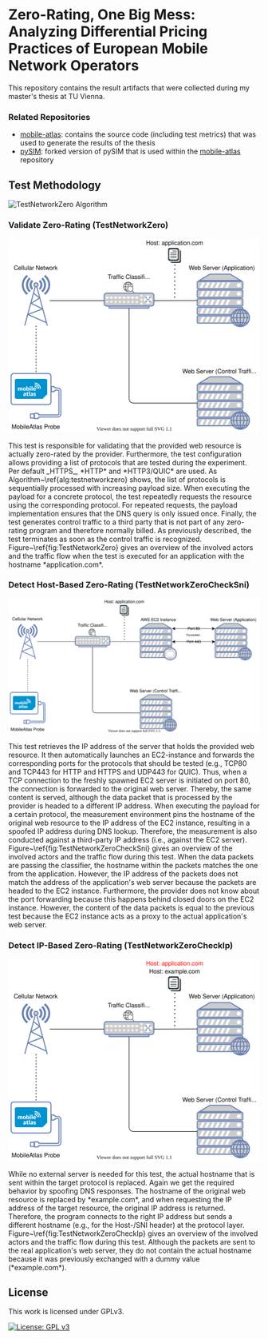 # Zero-Rating, One Big Mess: Analyzing Differential Pricing Practices of European Mobile Network Operators
This repository contains the result artifacts that were collected during my master's thesis at TU Vienna.

### Related Repositories
* [mobile-atlas](https://github.com/sbaresearch/mobile-atlas): contains the source code (including test metrics) that was used to generate the results of the thesis
* [pySIM](https://github.com/GGegenhuber/pysim): forked version of pySIM that is used within the [mobile-atlas](https://github.com/sbaresearch/mobile-atlas) repository

## Test Methodology

<p align="left">
    <img alt="TestNetworkZero Algorithm" title="TestNetworkZero Algorithm" src="images/TestNetworkZero_Algo.svg" width="300">
</p>

### Validate Zero-Rating (TestNetworkZero)
<p align="left">
    <img alt="TestNetworkZero" title="TestNetworkZero" src="images/TestNetworkZero.svg" width="550">
</p>
This test is responsible for validating that the provided web resource is actually zero-rated by the provider.
Furthermore, the test configuration allows providing a list of protocols that are tested during the experiment.
Per default _HTTPS_, *HTTP* and *HTTP3/QUIC* are used.
As Algorithm~\ref{alg:testnetworkzero} shows, the list of protocols is sequentially processed with increasing payload size.
When executing the payload for a concrete protocol, the test repeatedly requests the resource using the corresponding protocol. For repeated requests, the payload implementation ensures that the DNS query is only issued once.
Finally, the test generates control traffic to a third party that is not part of any zero-rating program and therefore normally billed.
As previously described, the test terminates as soon as the control traffic is recognized.
Figure~\ref{fig:TestNetworkZero} gives an overview of the involved actors and the traffic flow when the test is executed for an application with the hostname *application.com*.


### Detect Host-Based Zero-Rating (TestNetworkZeroCheckSni)
<p align="left">
    <img alt="TestNetworkZeroCheckSni" title="TestNetworkZeroCheckSni" src="images/TestNetworkZeroCheckSni.svg" width="550">
</p>
This test retrieves the IP address of the server that holds the provided web resource.
It then automatically launches an EC2-instance and forwards the corresponding ports for the protocols that should be tested (e.g., TCP80 and TCP443 for HTTP and HTTPS and UDP443 for QUIC).
Thus, when a TCP connection to the freshly spawned EC2 server is initiated on port 80, the connection is forwarded to the original web server. Thereby, the same content is served, although the data packet that is processed by the provider is headed to a different IP address.
When executing the payload for a certain protocol, the measurement environment pins the hostname of the original web resource to the IP address of the EC2 instance, resulting in a spoofed IP address during DNS lookup. Therefore, the measurement is also conducted against a third-party IP address (i.e., against the EC2 server).
Figure~\ref{fig:TestNetworkZeroCheckSni} gives an overview of the involved actors and the traffic flow during this test. When the data packets are passing the classifier, the hostname within the packets matches the one from the application. However, the IP address of the packets does not match the address of the application's web server because the packets are headed to the EC2 instance. Furthermore, the provider does not know about the port forwarding because this happens behind closed doors on the EC2 instance. However, the content of the data packets is equal to the previous test because the EC2 instance acts as a proxy to the actual application's web server.


### Detect IP-Based Zero-Rating (TestNetworkZeroCheckIp)
<p align="left">
    <img alt="TestNetworkZeroCheckIp" title="TestNetworkZeroCheckIp" src="images/TestNetworkZeroCheckIp.svg" width="550">
</p>
While no external server is needed for this test, the actual hostname that is sent within the target protocol is replaced. Again we get the required behavior by spoofing DNS responses.
The hostname of the original web resource is replaced by *example.com*, and when requesting the IP address of the target resource, the original IP address is returned.
Therefore, the program connects to the right IP address but sends a different hostname (e.g., for the Host-/SNI header) at the protocol layer.
Figure~\ref{fig:TestNetworkZeroCheckIp} gives an overview of the involved actors and the traffic flow during this test.
Although the packets are sent to the real application's web server, they do not contain the actual hostname because it was previously exchanged with a dummy value (*example.com*).

License
---------------------------------------

This work is licensed under GPLv3.

[![License: GPL v3](https://img.shields.io/badge/License-GPLv3-blue.svg)](https://www.gnu.org/licenses/gpl-3.0)
